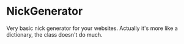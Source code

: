 # NickGenerator
Very basic nick generator for your websites. Actually it's more like a dictionary, the class doesn't do much.
